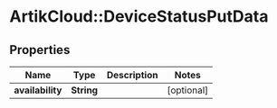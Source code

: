 # ArtikCloud::DeviceStatusPutData

## Properties
Name | Type | Description | Notes
------------ | ------------- | ------------- | -------------
**availability** | **String** |  | [optional] 


